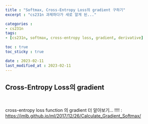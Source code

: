 ```yaml
---
title : "Softmax, Cross-Entropy Loss의 gradient 구하기"
excerpt : "cs231n 과제하다가 새로 알게 된..."

categories : 
- cs231n
tags:
- [cs231n, softmax, cross-entropy loss, gradient, derivative]

toc : true
toc_sticky : true

date : 2023-02-11
last_modified_at : 2023-02-11
---
```


## Cross-Entropy Loss의 gradient
</br>

cross-entropy loss function 의 gradient 더 알아보기... !!!!
: https://jmlb.github.io/ml/2017/12/26/Calculate_Gradient_Softmax/